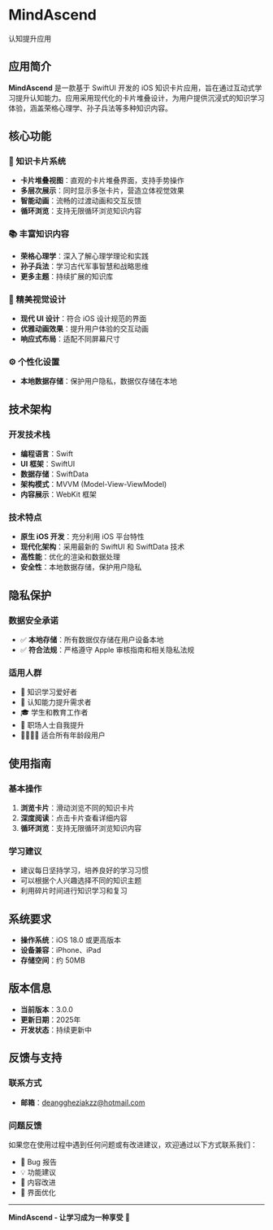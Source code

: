 # MindAscend
认知提升应用

## 应用简介
**MindAscend** 是一款基于 SwiftUI 开发的 iOS 知识卡片应用，旨在通过互动式学习提升认知能力。应用采用现代化的卡片堆叠设计，为用户提供沉浸式的知识学习体验，涵盖荣格心理学、孙子兵法等多种知识内容。

## 核心功能

### 🎯 知识卡片系统
- **卡片堆叠视图**：直观的卡片堆叠界面，支持手势操作
- **多层次展示**：同时显示多张卡片，营造立体视觉效果
- **智能动画**：流畅的过渡动画和交互反馈
- **循环浏览**：支持无限循环浏览知识内容

### 📚 丰富知识内容
- **荣格心理学**：深入了解心理学理论和实践
- **孙子兵法**：学习古代军事智慧和战略思维
- **更多主题**：持续扩展的知识库

### 🎨 精美视觉设计
- **现代 UI 设计**：符合 iOS 设计规范的界面
- **优雅动画效果**：提升用户体验的交互动画
- **响应式布局**：适配不同屏幕尺寸

### ⚙️ 个性化设置
- **本地数据存储**：保护用户隐私，数据仅存储在本地

## 技术架构

### 开发技术栈
- **编程语言**：Swift
- **UI 框架**：SwiftUI
- **数据存储**：SwiftData
- **架构模式**：MVVM (Model-View-ViewModel)
- **内容展示**：WebKit 框架

### 技术特点
- **原生 iOS 开发**：充分利用 iOS 平台特性
- **现代化架构**：采用最新的 SwiftUI 和 SwiftData 技术
- **高性能**：优化的渲染和数据处理
- **安全性**：本地数据存储，保护用户隐私

## 隐私保护

### 数据安全承诺
- ✅ **本地存储**：所有数据仅存储在用户设备本地
- ✅ **符合法规**：严格遵守 Apple 审核指南和相关隐私法规

### 适用人群
- 📖 知识学习爱好者
- 🧠 认知能力提升需求者
- 🎓 学生和教育工作者
- 💼 职场人士自我提升
- 👨‍👩‍👧‍👦 适合所有年龄段用户

## 使用指南

### 基本操作
1. **浏览卡片**：滑动浏览不同的知识卡片
2. **深度阅读**：点击卡片查看详细内容
3. **循环浏览**：支持无限循环浏览知识内容

### 学习建议
- 建议每日坚持学习，培养良好的学习习惯
- 可以根据个人兴趣选择不同的知识主题
- 利用碎片时间进行知识学习和复习

## 系统要求
- **操作系统**：iOS 18.0 或更高版本
- **设备兼容**：iPhone、iPad
- **存储空间**：约 50MB

## 版本信息
- **当前版本**：3.0.0
- **更新日期**：2025年
- **开发状态**：持续更新中

## 反馈与支持

### 联系方式
- **邮箱**：deanggheziakzz@hotmail.com

### 问题反馈
如果您在使用过程中遇到任何问题或有改进建议，欢迎通过以下方式联系我们：
- 🐛 Bug 报告
- 💡 功能建议
- 📝 内容改进
- 🎨 界面优化


---

**MindAscend - 让学习成为一种享受** 🚀
